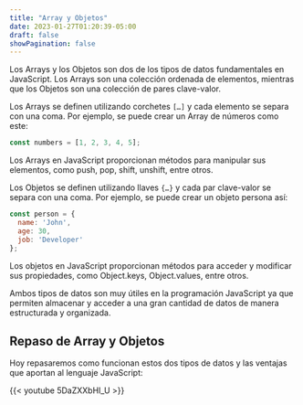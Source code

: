 ```yaml
---
title: "Array y Objetos"
date: 2023-01-27T01:20:39-05:00
draft: false
showPagination: false
---
```


Los Arrays y los Objetos son dos de los tipos de datos fundamentales en JavaScript. Los Arrays son una colección ordenada de elementos, mientras que los Objetos son una colección de pares clave-valor.

Los Arrays se definen utilizando corchetes `[…]` y cada elemento se separa con una coma. Por ejemplo, se puede crear un Array de números como este:

```js
const numbers = [1, 2, 3, 4, 5];
```

Los Arrays en JavaScript proporcionan métodos para manipular sus elementos, como push, pop, shift, unshift, entre otros.

Los Objetos se definen utilizando llaves `{…}` y cada par clave-valor se separa con una coma. Por ejemplo, se puede crear un objeto persona así:

```js
const person = {
  name: 'John',
  age: 30,
  job: 'Developer'
};
```

Los objetos en JavaScript proporcionan métodos para acceder y modificar sus propiedades, como Object.keys, Object.values, entre otros.

Ambos tipos de datos son muy útiles en la programación JavaScript ya que permiten almacenar y acceder a una gran cantidad de datos de manera estructurada y organizada.

## Repaso de Array y Objetos

Hoy repasaremos como funcionan estos dos tipos de datos y las ventajas que aportan al lenguaje JavaScript:

{{< youtube 5DaZXXbHI_U >}}
